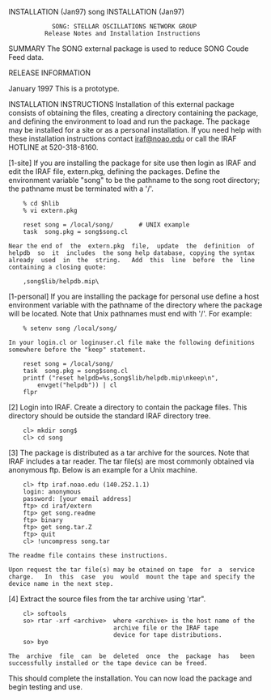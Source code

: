 INSTALLATION (Jan97)              song              INSTALLATION (Jan97)



                SONG: STELLAR OSCILLATIONS NETWORK GROUP
              Release Notes and Installation Instructions



SUMMARY
The SONG external package is used to reduce SONG Coude Feed data.


RELEASE INFORMATION

January 1997
    This is a prototype.


INSTALLATION INSTRUCTIONS
Installation of this external package consists of obtaining  the  files,
creating   a   directory   containing  the  package,  and  defining  the 
environment to load and run the package.  The package may  be  installed
for  a  site or as a personal installation.  If you need help with these
installation  instructions  contact  iraf@noao.edu  or  call  the   IRAF 
HOTLINE at 520-318-8160.

[1-site]
    If  you  are  installing the package for site use then login as IRAF
    and edit the IRAF file, extern.pkg, defining the  packages.   Define
    the  environment variable "song" to be the pathname to the song root
    directory; the pathname must be terminated with a '/'.
    
        % cd $hlib
        % vi extern.pkg
    
        reset song = /local/song/       # UNIX example
        task  song.pkg = song$song.cl
    
    Near the end of  the  extern.pkg  file,  update  the  definition  of
    helpdb  so  it  includes  the song help database, copying the syntax
    already  used  in  the  string.   Add  this  line  before  the  line 
    containing a closing quote:
    
        ,song$lib/helpdb.mip\

[1-personal]
    If  you  are  installing  the package for personal use define a host
    environment variable with the pathname of the  directory  where  the
    package  will  be  located.   Note that Unix pathnames must end with
    '/'.  For example:
    
        % setenv song /local/song/
    
    In your login.cl or loginuser.cl file make the following definitions
    somewhere before the "keep" statement.
    
        reset song = /local/song/
        task  song.pkg = song$song.cl
        printf ("reset helpdb=%s,song$lib/helpdb.mip\nkeep\n",
            envget("helpdb")) | cl
        flpr

[2] Login  into  IRAF.  Create a directory to contain the package files.
    This directory should be outside the standard IRAF directory tree.
    
        cl> mkdir song$
        cl> cd song

[3] The package is distributed as a tar archive for the  sources.   Note
    that  IRAF includes a tar reader.  The tar file(s) are most commonly
    obtained via anonymous ftp.  Below is an example for a Unix machine.
    
        cl> ftp iraf.noao.edu (140.252.1.1)
        login: anonymous
        password: [your email address]
        ftp> cd iraf/extern
        ftp> get song.readme
        ftp> binary
        ftp> get song.tar.Z
        ftp> quit
        cl> !uncompress song.tar
    
    The readme file contains these instructions.
    
    Upon request the tar file(s) may be otained on tape  for  a  service
    charge.   In  this  case  you  would  mount the tape and specify the
    device name in the next step.

[4] Extract the source files from the tar archive using 'rtar".
    
        cl> softools
        so> rtar -xrf <archive>  where <archive> is the host name of the
                                 archive file or the IRAF tape
                                 device for tape distributions.
        so> bye
    
    The  archive  file  can  be  deleted  once  the  package  has   been 
    successfully installed or the tape device can be freed.

This  should  complete  the  installation.  You can now load the package
and begin testing and use.

